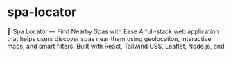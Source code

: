 # spa-locator
📍 Spa Locator — Find Nearby Spas with Ease A full-stack web application that helps users discover spas near them using geolocation, interactive maps, and smart filters. Built with React, Tailwind CSS, Leaflet, Node.js, and
